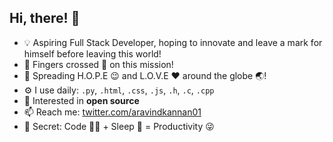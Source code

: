 ## Hi, there! 👋

- 💡 Aspiring Full Stack Developer, hoping to innovate and leave a mark for himself before leaving this world!
- 🚀 Fingers crossed 🤞 on this mission!
- 🎉 Spreading H.O.P.E 😉 and L.O.V.E ❤️ around the globe 🌏!
- ⚙️ I use daily: `.py`, `.html`, `.css`, `.js`, `.h`, `.c`, `.cpp`
- 🌱 Interested in **open source**
- 📫 Reach me: [twitter.com/aravindkannan01](https://twitter.com/aravindkannan01)
- 🤫 Secret: Code 👨‍💻 + Sleep 🛌 = Productivity 😜

